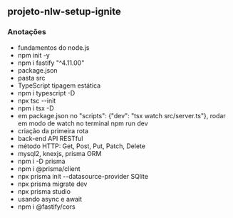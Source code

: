 ## projeto-nlw-setup-ignite

### Anotações

- fundamentos do node.js
- npm init -y
- npm i fastify "^4.11.00"
- package.json
- pasta src
- TypeScript tipagem estática
- npm i typescript -D
- npx tsc --init
- npm i tsx -D
- em package.json no "scripts": {"dev": "tsx watch src/server.ts"}, rodar em modo de watch no terminal npm run dev
- criação da primeira rota
- back-end API RESTful
- método HTTP: Get, Post, Put, Patch, Delete
- mysql2, knexjs, prisma ORM
- npm i -D prisma
- npm i @prisma/client
- npx prisma init --datasource-provider SQlite
- npx prisma migrate dev
- npx prisma studio
- usando async e await
- npm i @fastify/cors